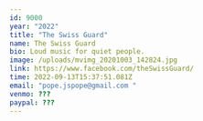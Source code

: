 ```yaml
---
id: 9000
year: "2022"
title: "The Swiss Guard"
name: The Swiss Guard
bio: Loud music for quiet people.
image: /uploads/mvimg_20201003_142824.jpg
link: https://www.facebook.com/theSwissGuard/
time: 2022-09-13T15:37:51.081Z
email: "pope.jspope@gmail.com "
venmo: ???
paypal: ???
---
```


